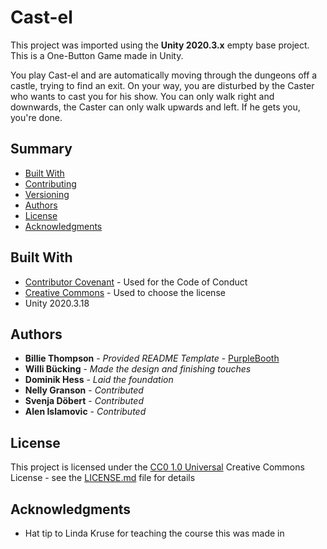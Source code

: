 # Cast-el

This project was imported using the **Unity 2020.3.x** empty base project.
This is a One-Button Game made in Unity.

You play Cast-el and are automatically moving through the dungeons off a castle, trying to find an exit. On your way, you are disturbed by the Caster who wants to cast you for his show. You can only walk right and downwards, the Caster can only walk upwards and left. If he gets you, you're done.

## Summary

  - [Built With](#built-with)
  - [Contributing](#contributing)
  - [Versioning](#versioning)
  - [Authors](#authors)
  - [License](#license)
  - [Acknowledgments](#acknowledgments)

## Built With

  - [Contributor Covenant](https://www.contributor-covenant.org/) - Used
    for the Code of Conduct
  - [Creative Commons](https://creativecommons.org/) - Used to choose
    the license
  - Unity 2020.3.18

## Authors

  - **Billie Thompson** - *Provided README Template* -
    [PurpleBooth](https://github.com/PurpleBooth)
  - **Willi Bücking** - *Made the design and finishing touches*
  - **Dominik Hess** - *Laid the foundation*
  - **Nelly Granson** - *Contributed*
  - **Svenja Döbert** - *Contributed*
  - **Alen Islamovic** - *Contributed*

## License

This project is licensed under the [CC0 1.0 Universal](LICENSE.md)
Creative Commons License - see the [LICENSE.md](LICENSE.md) file for
details

## Acknowledgments

  - Hat tip to Linda Kruse for teaching the course this was made in

